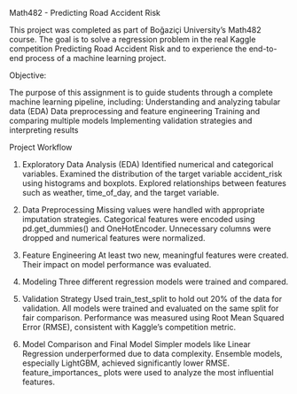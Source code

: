 Math482 - Predicting Road Accident Risk

This project was completed as part of Boğaziçi University’s Math482 course.
The goal is to solve a regression problem in the real Kaggle competition Predicting Road Accident Risk and to experience the end-to-end process of a machine learning project.

Objective:

The purpose of this assignment is to guide students through a complete machine learning pipeline, including:
Understanding and analyzing tabular data (EDA)
Data preprocessing and feature engineering
Training and comparing multiple models
Implementing validation strategies and interpreting results

Project Workflow

1) Exploratory Data Analysis (EDA)
Identified numerical and categorical variables.
Examined the distribution of the target variable accident_risk using histograms and boxplots.
Explored relationships between features such as weather, time_of_day, and the target variable.
 
2) Data Preprocessing
Missing values were handled with appropriate imputation strategies.
Categorical features were encoded using pd.get_dummies() and OneHotEncoder.
Unnecessary columns were dropped and numerical features were normalized.
 
3) Feature Engineering
At least two new, meaningful features were created.
Their impact on model performance was evaluated.

4) Modeling
Three different regression models were trained and compared.

5) Validation Strategy
Used train_test_split to hold out 20% of the data for validation.
All models were trained and evaluated on the same split for fair comparison.
Performance was measured using Root Mean Squared Error (RMSE), consistent with Kaggle’s competition metric.

6) Model Comparison and Final Model
Simpler models like Linear Regression underperformed due to data complexity.
Ensemble models, especially LightGBM, achieved significantly lower RMSE.
feature_importances_ plots were used to analyze the most influential features.
